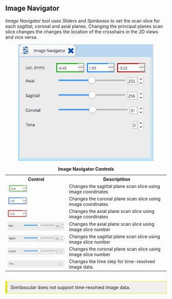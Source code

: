 <h2 id="image_navigator"> Image Navigator </h2>

<i>Image Navigator</i> tool uses <i>Sliders</i> and <i>Spinboxes</i> to set the scan slice for each sagittal, coronal and axial planes.
Changing the principal planes scan slice changes the changes the location of the crosshairs in the 2D views and vice versa.  

<figure>
  <img class="svImg svImgSm"  src="documentation/quickguide/gui/images/image-navigator.png"> 
  <figcaption class="svCaption" ></figcaption>
</figure>

<table class="table table-bordered" style="width:100%">
  <caption> <b> Image Navigator Controls </b> </caption>
  <tr>
    <th> Control </th>
    <th> Descriptiton </th>
  </tr>

  <tr>
    <td><img src="documentation/quickguide/gui/images/image-navigator-sbox-1.png" width="63" height="27"> </td>
    <td> Changes the sagittal plane scan slice using image coordinates </td>
  </tr>

  <tr>
    <td><img src="documentation/quickguide/gui/images/image-navigator-sbox-2.png" width="63" height="27"> </td>
    <td> Changes the coronal plane scan slice using image coordinates </td>
  </tr>

  <tr>
    <td><img src="documentation/quickguide/gui/images/image-navigator-sbox-3.png" width="63" height="27"> </td>
    <td> Changes the axial plane scan slice using image coordinates </td>
  </tr>

  <tr>
    <td><img src="documentation/quickguide/gui/images/image-navigator-slider-1.png" width="250" height="27"> </td>
    <td> Changes the axial plane scan slice using image slice number </td>
  </tr>

  <tr>
    <td><img src="documentation/quickguide/gui/images/image-navigator-slider-2.png" width="245" height="22"> </td>
    <td> Changes the sagittal plane scan slice using image slice number </td>
  </tr>

  <tr>
    <td><img src="documentation/quickguide/gui/images/image-navigator-slider-3.png" width="245" height="22"> </td>
    <td> Changes the coronal plane scan slice using image slice number </td>
  </tr>

  <tr>
    <td><img src="documentation/quickguide/gui/images/image-navigator-time.png" width="245" height="22"> </td>
    <td> Changes the time step for time-resolved image data. </td>
  </tr>
</table>

<br>
<div style="background-color: #F0F0F0; padding: 10px; border: 1px solid #e6e600; border-left: 6px solid #e6e600">
SimVascular does not support time-resolved image data.
</div>



